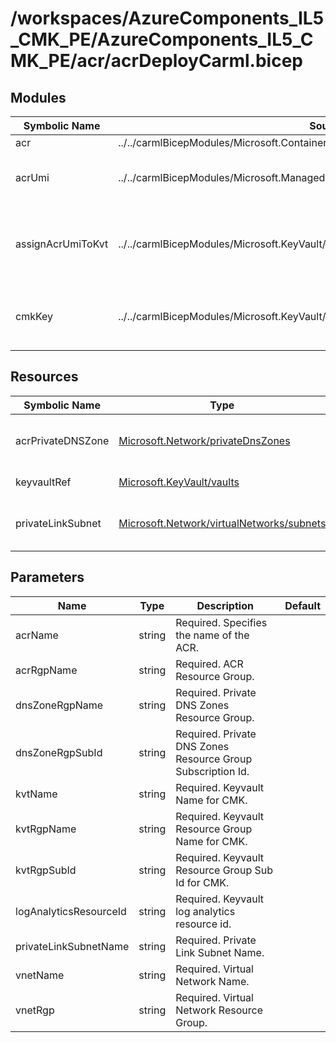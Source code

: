 # /workspaces/AzureComponents_IL5_CMK_PE/AzureComponents_IL5_CMK_PE/acr/acrDeployCarml.bicep

## Modules

| Symbolic Name | Source | Description |
| --- | --- | --- |
| acr | ../../carmlBicepModules/Microsoft.ContainerRegistry/registries/deploy.bicep | Create ACR |
| acrUmi | ../../carmlBicepModules/Microsoft.ManagedIdentity/userAssignedIdentities/deploy.bicep | Create user managed identity for ACR |
| assignAcrUmiToKvt | ../../carmlBicepModules/Microsoft.KeyVault/vaults/accessPolicies/deploy.bicep | Assign the acr umi with access to the cmk in the keyvault |
| cmkKey | ../../carmlBicepModules/Microsoft.KeyVault/vaults/keys/deploy.bicep | Create customer managed keys for ACR |

## Resources

| Symbolic Name | Type | Description |
| --- | --- | --- |
| acrPrivateDNSZone | [Microsoft.Network/privateDnsZones](https://learn.microsoft.com/en-us/azure/templates/microsoft.network/privatednszones) | Calculate acr Private DNS Zone resource id |
| keyvaultRef | [Microsoft.KeyVault/vaults](https://learn.microsoft.com/en-us/azure/templates/microsoft.keyvault/vaults) | Keyvault reference |
| privateLinkSubnet | [Microsoft.Network/virtualNetworks/subnets](https://learn.microsoft.com/en-us/azure/templates/microsoft.network/virtualnetworks/subnets) | Calculate private link subnet resource id |

## Parameters

| Name | Type | Description | Default |
| --- | --- | --- | --- |
| acrName | string | Required. Specifies the name of the ACR. |  |
| acrRgpName | string | Required. ACR Resource Group. |  |
| dnsZoneRgpName | string | Required. Private DNS Zones Resource Group. |  |
| dnsZoneRgpSubId | string | Required. Private DNS Zones Resource Group Subscription Id. |  |
| kvtName | string | Required. Keyvault Name for CMK. |  |
| kvtRgpName | string | Required. Keyvault Resource Group Name for CMK. |  |
| kvtRgpSubId | string | Required. Keyvault Resource Group Sub Id for CMK. |  |
| logAnalyticsResourceId | string | Required. Keyvault log analytics resource id. |  |
| privateLinkSubnetName | string | Required. Private Link Subnet Name. |  |
| vnetName | string | Required. Virtual Network Name. |  |
| vnetRgp | string | Required. Virtual Network Resource Group. |  |
